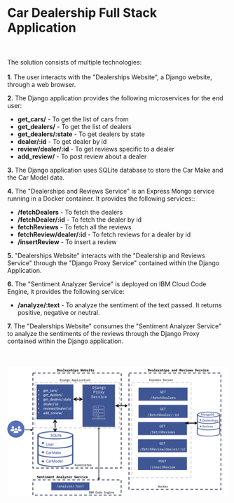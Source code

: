 # Car Dealership Full Stack Application
<br/><br/> 
The solution consists of multiple technologies:
<br/><br/> 
**1.** The user interacts with the "Dealerships Website", a Django website, through a web browser.

**2.** The Django application provides the following microservices for the end user:

- **get_cars/** - To get the list of cars from
- **get_dealers/** - To get the list of dealers
- **get_dealers/:state** - To get dealers by state
- **dealer/:id** - To get dealer by id
- **review/dealer/:id** - To get reviews specific to a dealer
- **add_review/** - To post review about a dealer

**3.** The Django application uses SQLite database to store the Car Make and the Car Model data.

**4.** The "Dealerships and Reviews Service" is an Express Mongo service running in a Docker container. It provides the following services::

- **/fetchDealers** - To fetch the dealers
- **/fetchDealer/:id** - To fetch the dealer by id
- **fetchReviews** - To fetch all the reviews
- **fetchReview/dealer/:id** - To fetch reviews for a dealer by id
- **/insertReview** - To insert a review

**5.** "Dealerships Website" interacts with the "Dealership and Reviews Service" through the "Django Proxy Service" contained within the Django Application.

**6.** The "Sentiment Analyzer Service" is deployed on IBM Cloud Code Engine, it provides the following service:
- **/analyze/:text** - To analyze the sentiment of the text passed. It returns positive, negative or neutral.

**7.** The "Dealerships Website" consumes the "Sentiment Analyzer Service" to analyze the sentiments of the reviews through the Django Proxy contained within the Django application.
<br/><br/> 
<br/><br/>
![Solution Architecture](./dealership-architecture.png)

